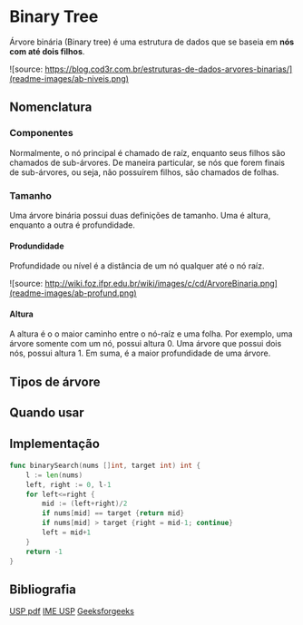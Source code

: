 # Binary Tree

Árvore binária (Binary tree) é uma estrutura de dados que se baseia em **nós com até dois filhos**.

![source: https://blog.cod3r.com.br/estruturas-de-dados-arvores-binarias/](readme-images/ab-niveis.png)

## Nomenclatura

### Componentes

Normalmente, o nó principal é chamado de raíz, enquanto seus filhos são chamados de sub-árvores. De maneira particular, se nós que forem finais de sub-árvores, ou seja, não possuírem filhos, são chamados de folhas.

### Tamanho

Uma árvore binária possui duas definições de tamanho. Uma é altura, enquanto a outra é profundidade.

#### Produndidade

Profundidade ou nível é a distância de um nó qualquer até o nó raíz.

![source: http://wiki.foz.ifpr.edu.br/wiki/images/c/cd/ArvoreBinaria.png](readme-images/ab-profund.png)

#### Altura

A altura é o o maior caminho entre o nó-raíz e uma folha. Por exemplo, uma árvore somente com um nó, possui altura 0. Uma árvore que possui dois nós, possui altura 1. Em suma, é a maior profundidade de uma árvore.

## Tipos de árvore

## Quando usar

## Implementação

```go
func binarySearch(nums []int, target int) int {
    l := len(nums)
    left, right := 0, l-1
    for left<=right {
        mid := (left+right)/2
        if nums[mid] == target {return mid}
        if nums[mid] > target {right = mid-1; continue}
        left = mid+1
    }
    return -1
}
```

## Bibliografia

[USP pdf](http://wiki.icmc.usp.br/images/9/93/ArvoresBin%C3%A1rias_Parte2.pdf)
[IME USP](https://www.ime.usp.br/~pf/algoritmos/aulas/bint.html)
[Geeksforgeeks](https://www.geeksforgeeks.org/binary-tree-data-structure/)
